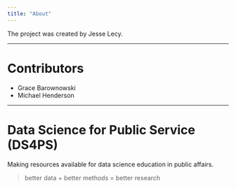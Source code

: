 ```yaml
---
title: "About"
---
```






The project was created by Jesse Lecy. 


------

# Contributors

* Grace Barownowski 
* Michael Henderson 

-------


# Data Science for Public Service (DS4PS) 

Making resources available for data science education in public affairs. 

> better data + better methods = better research 



